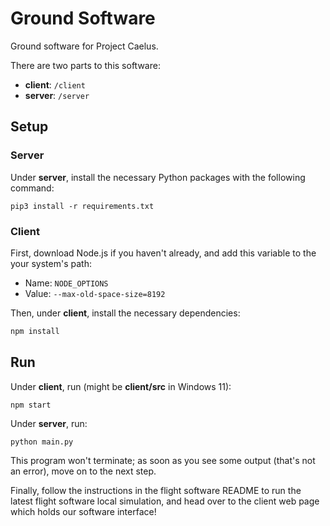 # Ground Software

Ground software for Project Caelus.

There are two parts to this software:

- __client__: `/client`
- __server__: `/server`

## Setup

### Server

Under __server__, install the necessary Python packages with the following command:

```
pip3 install -r requirements.txt
``` 

### Client

First, download Node.js if you haven't already, and add this variable to the your system's path:

- Name: `NODE_OPTIONS`
- Value: `--max-old-space-size=8192`

Then, under __client__, install the necessary dependencies:

```sh
npm install
```

## Run

Under __client__, run (might be __client/src__ in Windows 11):

```
npm start
```

Under __server__, run:

```
python main.py
```

This program won't terminate; as soon as you see some output (that's not an error), move on to the next step.

Finally, follow the instructions in the flight software README to run the latest flight software local simulation, 
and head over to the client web page which holds our software interface!
